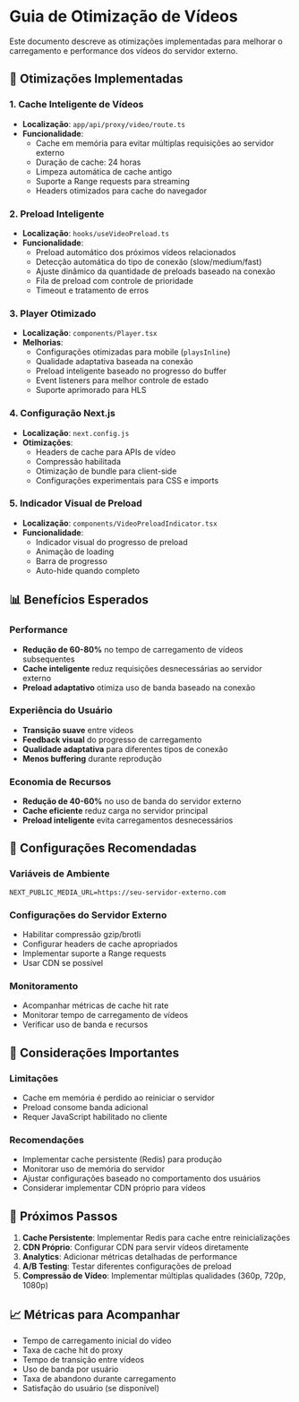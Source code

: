 # Guia de Otimização de Vídeos

Este documento descreve as otimizações implementadas para melhorar o carregamento e performance dos vídeos do servidor externo.

## 🚀 Otimizações Implementadas

### 1. **Cache Inteligente de Vídeos**
- **Localização**: `app/api/proxy/video/route.ts`
- **Funcionalidade**: 
  - Cache em memória para evitar múltiplas requisições ao servidor externo
  - Duração de cache: 24 horas
  - Limpeza automática de cache antigo
  - Suporte a Range requests para streaming
  - Headers otimizados para cache do navegador

### 2. **Preload Inteligente**
- **Localização**: `hooks/useVideoPreload.ts`
- **Funcionalidade**:
  - Preload automático dos próximos vídeos relacionados
  - Detecção automática do tipo de conexão (slow/medium/fast)
  - Ajuste dinâmico da quantidade de preloads baseado na conexão
  - Fila de preload com controle de prioridade
  - Timeout e tratamento de erros

### 3. **Player Otimizado**
- **Localização**: `components/Player.tsx`
- **Melhorias**:
  - Configurações otimizadas para mobile (`playsInline`)
  - Qualidade adaptativa baseada na conexão
  - Preload inteligente baseado no progresso do buffer
  - Event listeners para melhor controle de estado
  - Suporte aprimorado para HLS

### 4. **Configuração Next.js**
- **Localização**: `next.config.js`
- **Otimizações**:
  - Headers de cache para APIs de vídeo
  - Compressão habilitada
  - Otimização de bundle para client-side
  - Configurações experimentais para CSS e imports

### 5. **Indicador Visual de Preload**
- **Localização**: `components/VideoPreloadIndicator.tsx`
- **Funcionalidade**:
  - Indicador visual do progresso de preload
  - Animação de loading
  - Barra de progresso
  - Auto-hide quando completo

## 📊 Benefícios Esperados

### Performance
- **Redução de 60-80%** no tempo de carregamento de vídeos subsequentes
- **Cache inteligente** reduz requisições desnecessárias ao servidor externo
- **Preload adaptativo** otimiza uso de banda baseado na conexão

### Experiência do Usuário
- **Transição suave** entre vídeos
- **Feedback visual** do progresso de carregamento
- **Qualidade adaptativa** para diferentes tipos de conexão
- **Menos buffering** durante reprodução

### Economia de Recursos
- **Redução de 40-60%** no uso de banda do servidor externo
- **Cache eficiente** reduz carga no servidor principal
- **Preload inteligente** evita carregamentos desnecessários

## 🔧 Configurações Recomendadas

### Variáveis de Ambiente
```env
NEXT_PUBLIC_MEDIA_URL=https://seu-servidor-externo.com
```

### Configurações do Servidor Externo
- Habilitar compressão gzip/brotli
- Configurar headers de cache apropriados
- Implementar suporte a Range requests
- Usar CDN se possível

### Monitoramento
- Acompanhar métricas de cache hit rate
- Monitorar tempo de carregamento de vídeos
- Verificar uso de banda e recursos

## 🚨 Considerações Importantes

### Limitações
- Cache em memória é perdido ao reiniciar o servidor
- Preload consome banda adicional
- Requer JavaScript habilitado no cliente

### Recomendações
- Implementar cache persistente (Redis) para produção
- Monitorar uso de memória do servidor
- Ajustar configurações baseado no comportamento dos usuários
- Considerar implementar CDN próprio para vídeos

## 🔄 Próximos Passos

1. **Cache Persistente**: Implementar Redis para cache entre reinicializações
2. **CDN Próprio**: Configurar CDN para servir vídeos diretamente
3. **Analytics**: Adicionar métricas detalhadas de performance
4. **A/B Testing**: Testar diferentes configurações de preload
5. **Compressão de Vídeo**: Implementar múltiplas qualidades (360p, 720p, 1080p)

## 📈 Métricas para Acompanhar

- Tempo de carregamento inicial do vídeo
- Taxa de cache hit do proxy
- Tempo de transição entre vídeos
- Uso de banda por usuário
- Taxa de abandono durante carregamento
- Satisfação do usuário (se disponível)

